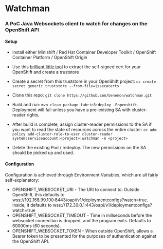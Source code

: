 # Watchman

### A PoC Java Websockets client to watch for changes on the OpenShift API

#### Setup

* Install either Minishift / Red Hat Container Developer Toolkit / OpenShift Container Platform / OpenShift Origin

* Use this [brilliant little tool](https://github.com/escline/InstallCert) to extract the self-signed cert for your OpenShift and create a truststore

* Create a secret from this truststore in your OpenShift project: `oc create secret generic truststore --from-file=jssecacerts`

* Clone this repo: `git clone https://github.com/benemon/watchman.git`

* Build and run: `mvn clean package fabric8:deploy -Popenshift`. Deployment will fail unless you have a pre-existing SA with cluster-reader rights.

* After build is complete, assign cluster-reader permissions to the SA if you want to read the state of resources across the entire cluster: `oc adm policy add-cluster-role-to-user cluster-reader system:serviceaccount:<project>:watchman -n <project>`

* Delete the existing Pod / redeploy. The new permissions on the SA should be picked up and used.

#### Configuration

Configuration is achieved through Environment Variables, which are all fairly self-explanatory:

* OPENSHIFT_WEBSOCKET_URI - The URI to connect to. Outside OpenShift, this defaults to wss://192.168.99.100:8443/oapi/v1/deploymentconfigs?watch=true. Inside, it defaults to wss://172.30.0.1:443/oapi/v1/deploymentconfigs?watch=true
* OPENSHIFT_WEBSOCKET_TIMEOUT - Time in millseconds before the websocket connection is dropped, and the program exits. Defaults to 60000ms (60 seconds).
* OPENSHIFT_WEBSOCKET_TOKEN - When outside OpenShift, allows a Bearer token to be presented for the purposes of authentication against the OpenShift API.
